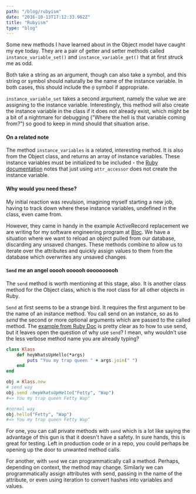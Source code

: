 ```yaml
---
path: "/blog/rubyism"
date: "2016-10-13T17:12:33.962Z"
title: "Rubyism"
type: "blog"
---
```


Some new methods I have learned about in the Object model have caught my eye today. They are a pair of getter and setter methods called `instance_variable_set()` and `instance_variable_get()` that at first struck me as odd.

Both take a string as an argument, though can also take a symbol, and this string or symbol should naturally be the name of the instance variable. In both cases, this should include the `@` symbol if appropriate.

`instance_variable_set` takes a second argument, namely the value we are assigning to the instance variable. Interestingly, this method will also create the instance variable in the class if it does not already exist, which might be a bit of a nightmare for debugging ("Where the hell is that variable coming from?") so good to keep in mind should that situation arise.

#### On a related note
The method `instance_variables` is a related, interesting method. It is also from the Object class, and returns an array of instance variables. These instance variables must be initialized to be included - the [Ruby documentation](https://ruby-doc.org/core-2.3.1/Object.html#method-i-instance_variable_get) notes that just using `attr_accessor` does not create the instance variable.

#### Why would you need these?
My initial reaction was revulsion, imagining myself starting a new job, having to track down where these instance variables, undefined in the class, even came from.

However, they came in handy in the example ActiveRecord replacement we are writing for my software engineering program at [Bloc](www.bloc.io). We have a situation where we want to reload an object pulled from our database, discarding any unsaved changes. These methods combine to allow us to iterate over the attributes and quickly assign values to them from the database which overwrites any unsaved changes.

#### `Send` me an angel ooooh oooooh oooooooooh
The `send` method is worth mentioning at this stage, also. It is another class method for the Object class, which is the root class for all other objects in Ruby.

`Send` at first seems to be a strange bird. It requires the first argument to be the name of an instance method. You call send on an instance, so as to *send* the second or more optional arguments which are passed to the called method. The [example from Ruby Doc](http://ruby-doc.org/core-2.3.1/Object.html#method-i-send) is pretty clear as to how to use send, but it leaves open the question of why use `send`? I mean, why wouldn't use the less verbose method name you are already typing?

```ruby
class Klass
	def heyWhatsUpHello(*args)
		puts "You my trap queen " + args.join(" ")
	end
end

obj = Klass.new
# send way
obj.send :heyWhatsUpHello("Fetty", "Wap")
#=> You my trap queen Fetty Wap"

#normal way
obj.hello("Fetty", "Wap")
#=> You my trap queen Fetty Wap"
```

For one, you can call private methods with `send` which is a lot like saying the advantage of this gun is that it doesn't have a safety. In sure hands, this is great for testing. Left in production code or in a repo, you could perhaps be opening up the door to unwanted method calls.

For another, with `send` we can programmatically call a method. Perhaps, depending on context, the method may change. Similarly we can programmatically assign attributes with send, passing in the name of the attribute, or even using iteration to convert hashes into variables and values.
